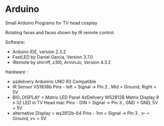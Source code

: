 # Arduino
Small Arduino Programs for TV head cosplay

Rotating faces and faces shown by IR remote control.

Software:
- Arduino IDE, version 2.3.2
- FastLED by Daniel Garcia, Version 3.7.0
- IRemote by shirriff, z3t0, ArminJo, Version 4.3.2

Hardware : 
- azdelivery Ardunino UNO R3 Compatible
- IR Sensor VS1838b   Pins - left = Signal -> Pin 2 , Mid = Ground, Right = 5V
- BIG_DISPLAY = Matrix LED Panel AzDelivery WS2812B Matrix Display 8 x 32 LED in TV Head mac  Pins - DIN = Signal -> Pin 3 , GND = GND, 5V = 5V
- alternative Display = ws2812b-64  Pins - 1nn = Signal -> Pin 3 , v- = Ground, v+ = 5V


